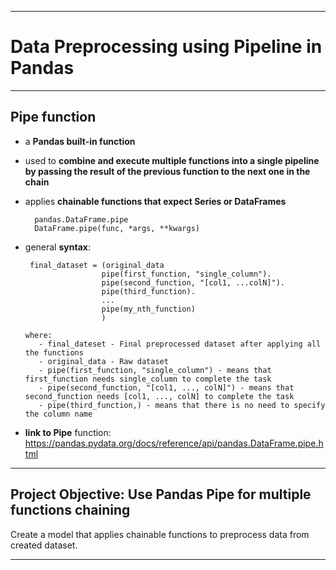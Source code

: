 -------------------------------------------------------------------------------------------------------------------------------------------------------------------
# Data Preprocessing using Pipeline in Pandas
-------------------------------------------------------------------------------------------------------------------------------------------------------------------
## Pipe function
- a **Pandas built-in function**
- used to **combine and execute multiple functions into a single pipeline by passing the result of the previous function to the next one in the chain**
- applies **chainable functions that expect Series or DataFrames**

        pandas.DataFrame.pipe
        DataFrame.pipe(func, *args, **kwargs)
-  general **syntax**:

        final_dataset = (original_data
                        pipe(first_function, "single_column").
                        pipe(second_function, "[col1, ...colN]").
                        pipe(third_function).
                        ...
                        pipe(my_nth_function)
                        )

       where:
          - final_dateset - Final preprocessed dataset after applying all the functions
          - original_data - Raw dataset
          - pipe(first_function, "single_column") - means that first_function needs single_column to complete the task
          - pipe(second_function, "[col1, ..., colN]") - means that second_function needs [col1, ..., colN] to complete the task
          - pipe(third_function,) - means that there is no need to specify the column name
- **link to Pipe** function: https://pandas.pydata.org/docs/reference/api/pandas.DataFrame.pipe.html    

-------------------------------------------------------------------------------------------------------------------------------------------------------------------
## Project Objective: Use Pandas Pipe for multiple functions chaining
Create a model that applies chainable functions to preprocess data from created dataset.

-------------------------------------------------------------------------------------------------------------------------------------------------------------------
